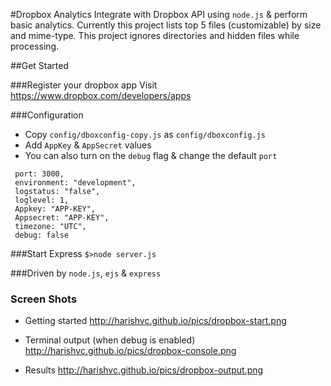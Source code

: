 #Dropbox Analytics
Integrate with Dropbox API using ```node.js``` & perform basic analytics. Currently this project lists top 5 files (customizable) by size and mime-type. This project ignores directories and hidden files while processing.

##Get Started

###Register your dropbox app
Visit https://www.dropbox.com/developers/apps 

###Configuration
* Copy ```config/dboxconfig-copy.js``` as ```config/dboxconfig.js```
* Add ```AppKey``` & ```AppSecret``` values
* You can also turn on the ```debug``` flag & change the default ```port```
```
 port: 3000,
 environment: "development",
 logstatus: "false",
 loglevel: 1,
 Appkey: "APP-KEY",
 Appsecret: "APP-KEY",
 timezone: "UTC",
 debug: false
```

###Start Express
```$>node server.js```

###Driven by
```node.js```, ```ejs``` & ```express```

### Screen Shots
* Getting started
  http://harishvc.github.io/pics/dropbox-start.png

* Terminal output (when debug is enabled)
  http://harishvc.github.io/pics/dropbox-console.png

* Results
  http://harishvc.github.io/pics/dropbox-output.png
